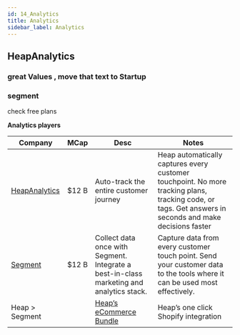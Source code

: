 ```yaml
---
id: 14_Analytics
title: Analytics
sidebar_label: Analytics
---
```


## HeapAnalytics

### great Values , move that text to Startup 

### segment 
  check free plans
  
**Analytics players**

| Company | MCap | Desc | Notes |
| ------- | -----| ---- | ----- |
| [HeapAnalytics](https://heapanalytics.com/) | $12 B  | Auto-track the entire customer journey  | Heap automatically captures every customer touchpoint. No more tracking plans, tracking code, or tags. Get answers in seconds and make decisions faster | 
| [Segment](https://segment.com/product) | $12 B  | Collect data once with Segment. Integrate a best-in-class marketing and analytics stack. | Capture data from every customer touch point. Send your customer data to the tools where it can be used most effectively.|
|  Heap > Segment  |      |  [Heap’s eCommerce Bundle](https://heapanalytics.com/blog/company/introducing-heaps-ecommerce-bundle)    | Heap’s one click Shopify integration     |